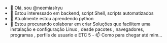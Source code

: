- 👋 Olá, sou @neemiaslryu 
- 👀 Estou interessado em backend, script Shell, scripts automatizados
- 🌱 Atualmente estou aprendendo python 
- 💞️ Estou procurando colaborar em criar Soluções que facilitem uma instalação e configuração Linux , desde pacotes , navegadores, programas , perfils de usuario e ETC
5 - 📫 Como para chegar até mim...

<!---
neemiaslryu/neemiaslryu is a ✨ special ✨ repository because its `README.md` (this file) appears on your GitHub profile.
You can click the Preview link to take a look at your changes.
--->
